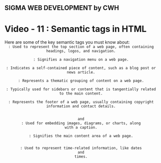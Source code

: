 <b> SIGMA WEB DEVELOPMENT by CWH</b>
-
<h1> Video - 11 : Semantic tags in HTML</h1>
Here are some of the key semantic tags you must know about:
<code>
<header>: Used to represent the top section of a web page, often containing headings, logos, and navigation.

<nav>: Signifies a navigation menu on a web page.

<article>: Indicates a self-contained piece of content, such as a blog post or news article.

<section>: Represents a thematic grouping of content on a web page.

<aside>: Typically used for sidebars or content that is tangentially related to the main content.

<footer>: Represents the footer of a web page, usually containing copyright information and contact details.

<figure> and <figcaption>: Used for embedding images, diagrams, or charts, along with a caption.

<main>: Signifies the main content area of a web page.

<time>: Used to represent time-related information, like dates and times.

</code>